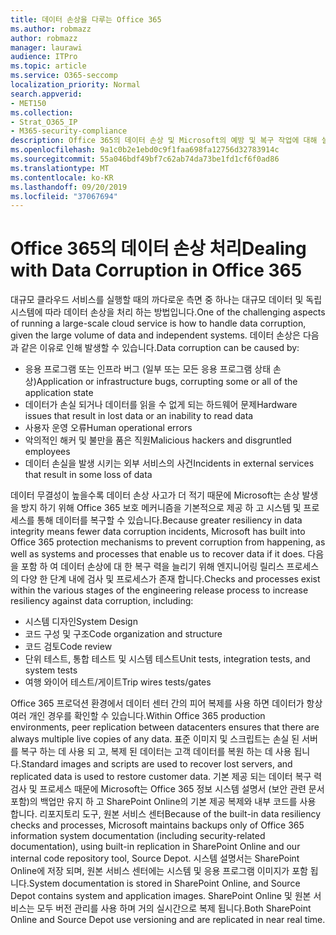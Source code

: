 ```yaml
---
title: 데이터 손상을 다루는 Office 365
ms.author: robmazz
author: robmazz
manager: laurawi
audience: ITPro
ms.topic: article
ms.service: O365-seccomp
localization_priority: Normal
search.appverid:
- MET150
ms.collection:
- Strat_O365_IP
- M365-security-compliance
description: Office 365의 데이터 손상 및 Microsoft의 예방 및 복구 작업에 대해 설명 합니다.
ms.openlocfilehash: 9a1c0b2e1ebd0c9f1faa698fa12756d32783914c
ms.sourcegitcommit: 55a046bdf49bf7c62ab74da73be1fd1cf6f0ad86
ms.translationtype: MT
ms.contentlocale: ko-KR
ms.lasthandoff: 09/20/2019
ms.locfileid: "37067694"
---
```

# <a name="dealing-with-data-corruption-in-office-365"></a><span data-ttu-id="a9bd3-103">Office 365의 데이터 손상 처리</span><span class="sxs-lookup"><span data-stu-id="a9bd3-103">Dealing with Data Corruption in Office 365</span></span>

<span data-ttu-id="a9bd3-104">대규모 클라우드 서비스를 실행할 때의 까다로운 측면 중 하나는 대규모 데이터 및 독립 시스템에 따라 데이터 손상을 처리 하는 방법입니다.</span><span class="sxs-lookup"><span data-stu-id="a9bd3-104">One of the challenging aspects of running a large-scale cloud service is how to handle data corruption, given the large volume of data and independent systems.</span></span> <span data-ttu-id="a9bd3-105">데이터 손상은 다음과 같은 이유로 인해 발생할 수 있습니다.</span><span class="sxs-lookup"><span data-stu-id="a9bd3-105">Data corruption can be caused by:</span></span>

- <span data-ttu-id="a9bd3-106">응용 프로그램 또는 인프라 버그 (일부 또는 모든 응용 프로그램 상태 손상)</span><span class="sxs-lookup"><span data-stu-id="a9bd3-106">Application or infrastructure bugs, corrupting some or all of the application state</span></span>
- <span data-ttu-id="a9bd3-107">데이터가 손실 되거나 데이터를 읽을 수 없게 되는 하드웨어 문제</span><span class="sxs-lookup"><span data-stu-id="a9bd3-107">Hardware issues that result in lost data or an inability to read data</span></span>
- <span data-ttu-id="a9bd3-108">사용자 운영 오류</span><span class="sxs-lookup"><span data-stu-id="a9bd3-108">Human operational errors</span></span>
- <span data-ttu-id="a9bd3-109">악의적인 해커 및 불만을 품은 직원</span><span class="sxs-lookup"><span data-stu-id="a9bd3-109">Malicious hackers and disgruntled employees</span></span>
- <span data-ttu-id="a9bd3-110">데이터 손실을 발생 시키는 외부 서비스의 사건</span><span class="sxs-lookup"><span data-stu-id="a9bd3-110">Incidents in external services that result in some loss of data</span></span>

<span data-ttu-id="a9bd3-111">데이터 무결성이 높을수록 데이터 손상 사고가 더 적기 때문에 Microsoft는 손상 발생을 방지 하기 위해 Office 365 보호 메커니즘을 기본적으로 제공 하 고 시스템 및 프로세스를 통해 데이터를 복구할 수 있습니다.</span><span class="sxs-lookup"><span data-stu-id="a9bd3-111">Because greater resiliency in data integrity means fewer data corruption incidents, Microsoft has built into Office 365 protection mechanisms to prevent corruption from happening, as well as systems and processes that enable us to recover data if it does.</span></span> <span data-ttu-id="a9bd3-112">다음을 포함 하 여 데이터 손상에 대 한 복구 력을 늘리기 위해 엔지니어링 릴리스 프로세스의 다양 한 단계 내에 검사 및 프로세스가 존재 합니다.</span><span class="sxs-lookup"><span data-stu-id="a9bd3-112">Checks and processes exist within the various stages of the engineering release process to increase resiliency against data corruption, including:</span></span>

- <span data-ttu-id="a9bd3-113">시스템 디자인</span><span class="sxs-lookup"><span data-stu-id="a9bd3-113">System Design</span></span>
- <span data-ttu-id="a9bd3-114">코드 구성 및 구조</span><span class="sxs-lookup"><span data-stu-id="a9bd3-114">Code organization and structure</span></span>
- <span data-ttu-id="a9bd3-115">코드 검토</span><span class="sxs-lookup"><span data-stu-id="a9bd3-115">Code review</span></span>
- <span data-ttu-id="a9bd3-116">단위 테스트, 통합 테스트 및 시스템 테스트</span><span class="sxs-lookup"><span data-stu-id="a9bd3-116">Unit tests, integration tests, and system tests</span></span>
- <span data-ttu-id="a9bd3-117">여행 와이어 테스트/게이트</span><span class="sxs-lookup"><span data-stu-id="a9bd3-117">Trip wires tests/gates</span></span>

<span data-ttu-id="a9bd3-118">Office 365 프로덕션 환경에서 데이터 센터 간의 피어 복제를 사용 하면 데이터가 항상 여러 개인 경우를 확인할 수 있습니다.</span><span class="sxs-lookup"><span data-stu-id="a9bd3-118">Within Office 365 production environments, peer replication between datacenters ensures that there are always multiple live copies of any data.</span></span> <span data-ttu-id="a9bd3-119">표준 이미지 및 스크립트는 손실 된 서버를 복구 하는 데 사용 되 고, 복제 된 데이터는 고객 데이터를 복원 하는 데 사용 됩니다.</span><span class="sxs-lookup"><span data-stu-id="a9bd3-119">Standard images and scripts are used to recover lost servers, and replicated data is used to restore customer data.</span></span> <span data-ttu-id="a9bd3-120">기본 제공 되는 데이터 복구 력 검사 및 프로세스 때문에 Microsoft는 Office 365 정보 시스템 설명서 (보안 관련 문서 포함)의 백업만 유지 하 고 SharePoint Online의 기본 제공 복제와 내부 코드를 사용 합니다. 리포지토리 도구, 원본 서비스 센터</span><span class="sxs-lookup"><span data-stu-id="a9bd3-120">Because of the built-in data resiliency checks and processes, Microsoft maintains backups only of Office 365 information system documentation (including security-related documentation), using built-in replication in SharePoint Online and our internal code repository tool, Source Depot.</span></span> <span data-ttu-id="a9bd3-121">시스템 설명서는 SharePoint Online에 저장 되며, 원본 서비스 센터에는 시스템 및 응용 프로그램 이미지가 포함 됩니다.</span><span class="sxs-lookup"><span data-stu-id="a9bd3-121">System documentation is stored in SharePoint Online, and Source Depot contains system and application images.</span></span> <span data-ttu-id="a9bd3-122">SharePoint Online 및 원본 서비스는 모두 버전 관리를 사용 하며 거의 실시간으로 복제 됩니다.</span><span class="sxs-lookup"><span data-stu-id="a9bd3-122">Both SharePoint Online and Source Depot use versioning and are replicated in near real time.</span></span>
